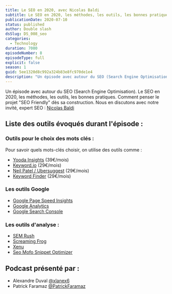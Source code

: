 ```yaml
---
title: Le SEO en 2020, avec Nicolas Baldi
subtitle: Le SEO en 2020, les méthodes, les outils, les bonnes pratiques. Comment penser le projet "SEO Friendly" dès sa construction.
publicationDate: 2020-07-10
status: published
author: Double slash
dsSlug: DS_008_seo
categories:
  - Technology
duration: 7080
episodeNumber: 8
episodeType: full
explicit: false
season: 1
guid: 5ee1320d8c992a324b83e8fc970de1e4
description: "Un épisode avec autour du SEO (Search Engine Optimisation). Le SEO en 2020, les méthodes, les outils, les bonnes pratiques. Comment penser le projet \"SEO Friendly\" dès sa construction. Nous en discutons avec notre invité, expert SEO : Nicolas Baldi Liste des outils évoqués durant l'épisode : Outils pour le choix des mots clés : Pour savoir quels mots-clés choisir, on utilise des outils comme : Yooda Insights (39€/mois) Keyword.io (29€/mois) Neil Patel / Ubersuggest (29€/mois) Keyword Finder (29€/mois) Les outils Google Google Page Speed Insights Google Analytics Google Search Console Les outils d'analyse : SEM Rush Screaming Frog Xenu Seo Mofo Snippet Optimizer Podcast présenté par : Alexandre Duval @xlanex6 Patrick Faramaz @PatrickFaramaz"
---
```


Un épisode avec autour du SEO (Search Engine Optimisation).
Le SEO en 2020, les méthodes, les outils, les bonnes pratiques. Comment penser le projet "SEO Friendly" dès sa construction.
Nous en discutons avec notre invité, expert SEO : [Nicolas Baldi](https://www.linkedin.com/in/nicolasbaldi/)

## Liste des outils évoqués durant l'épisode :

### Outils pour le choix des mots clés :

Pour savoir quels mots-clés choisir, on utilise des outils comme :

- [Yooda Insights](https://insight.yooda.com/) (39€/mois)
- [Keyword.io](https://www.keyword.io/) (29€/mois)
- [Neil Patel / Ubersuggest](https://neilpatel.com/fr/ubersuggest/) (29€/mois)
- [Keyword Finder](https://kwfinder.com/) (29€/mois)

### Les outils Google

- [Google Page Speed Insights](https://developers.google.com/speed/pagespeed/insights/?hl=fr)
- [Google Analytics](https://analytics.google.com/analytics/web/)
- [Google Search Console](https://search.google.com/search-console/about)

### Les outils d'analyse :

- [SEM Rush](https://fr.semrush.com/)
- [Screaming Frog](https://www.screamingfrog.co.uk/seo-spider/)
- [Xenu](http://home.snafu.de/tilman/xenulink.html)
- [Seo Mofo Snippet Optimizer](https://seomofo.com/snippet-optimizer.html)

## Podcast présenté par :

- Alexandre Duval [@xlanex6](https://twitter.com/xlanex6)
- Patrick Faramaz [@PatrickFaramaz](https://twitter.com/PatrickFaramaz)
